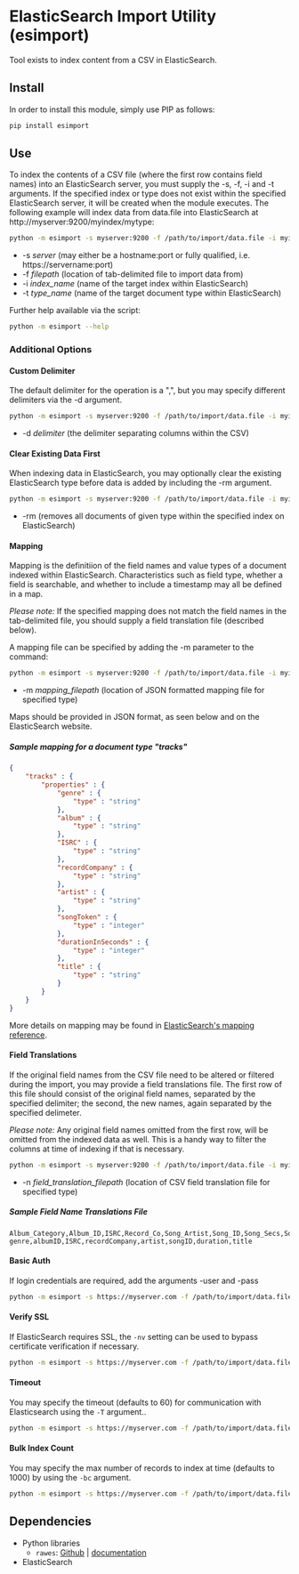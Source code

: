 # ElasticSearch Import Utility (esimport)

Tool exists to index content from a CSV in ElasticSearch.

## Install

In order to install this module, simply use PIP as follows:

```Bash
pip install esimport
```

## Use
To index the contents of a CSV file (where the first row contains field names) into an ElasticSearch server, you must supply the -s, -f, -i and -t arguments. If the specified index or type does not exist within the specified ElasticSearch server, it will be created when the module executes. The following example will index data from data.file into ElasticSearch at http://myserver:9200/myindex/mytype:

```Bash
python -m esimport -s myserver:9200 -f /path/to/import/data.file -i myindex -t mytype
```

* -s _server_ (may either be a hostname:port or fully qualified, i.e. https://servername:port)
* -f _filepath_ (location of tab-delimited file to import data from)
* -i _index_name_ (name of the target index within ElasticSearch)
* -t _type_name_ (name of the target document type within ElasticSearch)

Further help available via the script:

```Bash
python -m esimport --help
```

### Additional Options

#### Custom Delimiter

The default delimiter for the operation is a ",", but you may specify different delimiters via the -d argument.

```Bash
python -m esimport -s myserver:9200 -f /path/to/import/data.file -i myindex -t mytype -d '|'
```

* -d _delimiter_ (the delimiter separating columns within the CSV)


#### Clear Existing Data First

When indexing data in ElasticSearch, you may optionally clear the existing ElasticSearch type before data is added by including the -rm argument.

```Bash
python -m esimport -s myserver:9200 -f /path/to/import/data.file -i myindex -t mytype -rm
```

* -rm (removes all documents of given type within the specified index on ElasticSearch)

#### Mapping

Mapping is the definitiion of the field names and value types of a document indexed within ElasticSearch.  Characteristics such as field type, whether a field is searchable, and whether to include a timestamp may all be defined in a map.

*Please note:* If the specified mapping does not match the field names in the tab-delimited file, you should supply a field translation file (described below).

A mapping file can be specified by adding the -m parameter to the command:

```Bash
python -m esimport -s myserver:9200 -f /path/to/import/data.file -i myindex -t mytype -m /path/to/mapping.json
```

* -m _mapping_filepath_ (location of JSON formatted mapping file for specified type)

Maps should be provided in JSON format, as seen below and on the ElasticSearch website.

##### Sample mapping for a document type "tracks"

```JSON
{
	"tracks" : {
		"properties" : {
			"genre" : {
				"type" : "string"
		  	},
			"album" : {
				"type" : "string"
			},
			"ISRC" : {
				"type" : "string"
			},
			"recordCompany" : {
				"type" : "string"
			},
			"artist" : {
				"type" : "string"
			},
			"songToken" : {
				"type" : "integer"
			},
			"durationInSeconds" : {
				"type" : "integer"
			},
			"title" : {
				"type" : "string"
			}
		}
	}
}
```

More details on mapping may be found in [ElasticSearch's mapping reference][ES-mapping-doc].

#### Field Translations

If the original field names from the CSV file need to be altered or filtered during the import, you may provide a field translations file.  The first row of this file should consist of the original field names, separated by the specified delimiter; the second, the new names, again separated by the specified delimeter.

*Please note:* Any original field names omitted from the first row, will be omitted from the indexed data as well. This is a handy way to filter the columns at time of indexing if that is necessary.

```Bash
python -m esimport -s myserver:9200 -f /path/to/import/data.file -i myindex -t mytype -rm -m /path/to/mapping.json -n /path/to/field/name/translations.file
```

* -n _field_translation_filepath_ (location of CSV field translation file for specified type)

##### Sample Field Name Translations File

```
Album_Category,Album_ID,ISRC,Record_Co,Song_Artist,Song_ID,Song_Secs,Song_Title
genre,albumID,ISRC,recordCompany,artist,songID,duration,title
```

#### Basic Auth

If login credentials are required, add the arguments -user and -pass

```Bash
python -m esimport -s https://myserver.com -f /path/to/import/data.file -i myindex -t mytype -user exampleuser -pass examplepassword
```

#### Verify SSL

If ElasticSearch requires SSL, the `-nv` setting can be used to bypass certificate verification if necessary.

```Bash
python -m esimport -s https://myserver.com -f /path/to/import/data.file -i myindex -t mytype -user exampleuser -pass examplepassword -nv
```

#### Timeout

You may specify the timeout (defaults to 60) for communication with Elasticsearch using the `-T` argument..

```Bash
python -m esimport -s https://myserver.com -f /path/to/import/data.file -i myindex -t mytype -user exampleuser -pass examplepassword -T 30
```

#### Bulk Index Count

You may specify the max number of records to index at time (defaults to 1000) by using the `-bc` argument.

```Bash
python -m esimport -s https://myserver.com -f /path/to/import/data.file -i myindex -t mytype -user exampleuser -pass examplepassword -bc 500
```

## Dependencies

* Python libraries
	* `rawes`: [Github][rawes-lib] | [documentation][rawes-docs]
* ElasticSearch

[rawes-lib]: https://github.com/humangeo/rawes
[rawes-docs]: https://github.com/humangeo/rawes#rawes
[ES-mapping-doc]: http://www.elasticsearch.org/guide/reference/mapping/